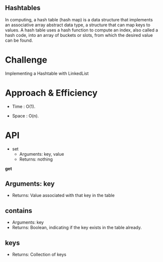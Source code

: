 ## Hashtables

In computing, a hash table (hash map) is a data structure that implements an
associative array abstract data type, a structure that can map keys to values.
A hash table uses a hash function to compute an index, also called a hash code,
into an array of buckets or slots, from which the desired value can be found.

# Challenge

Implementing a Hashtable with LinkedList

# Approach & Efficiency

- Time : O(1).

- Space : O(n).

# API

- set
  - Arguments: key, value
  - Returns: nothing

**get**

## Arguments: key

- Returns: Value associated with that key in the table

## contains

- Arguments: key
- Returns: Boolean, indicating if the key exists in the table already.

## keys

- Returns: Collection of keys
